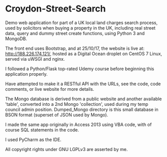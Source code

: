 # Croydon-Street-Search
Demo web application for part of a UK local land charges search process, used by solicitors when buying a property in the UK, including real street data, query and dummy street create functions, using Python 3 and MongoDB.

The front end uses Bootstrap, and at 25/10/17, the website is live at: http://188.226.174.121/, hosted as a Digital Ocean droplet on CentOS 7 Linux, served via uWSGI and nginx.

I followed a Python/Flask top-rated Udemy course before beginning this application properly.

Have attempted to make it a RESTful API with the URLs, see the code, code comments, or live website for more details.

The Mongo database is derived from a public website and another available 'table', converted into a 2nd Mongo 'collection', used during my temp council admin position. Dumped_Mongo directory is this small database in BSON format (superset of JSON used by Mongo).

I made the same app originally in Access 2013 using VBA code, with of course SQL statements in the code.

I used PyCharm as the IDE.

All copyright rights under GNU LGPLv3 are asserted by me.
